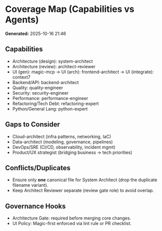 # Coverage Map (Capabilities vs Agents)

**Generated:** 2025-10-16 21:46

## Capabilities
- Architecture (design): system-architect
- Architecture (review): architect-reviewer
- UI (gen): magic-mcp  → UI (arch): frontend-architect  → UI (integrate): context7
- Backend/API: backend-architect
- Quality: quality-engineer
- Security: security-engineer
- Performance: performance-engineer
- Refactoring/Tech Debt: refactoring-expert
- Python/General Lang: python-expert

## Gaps to Consider
- Cloud-architect (infra patterns, networking, IaC)
- Data-architect (modeling, governance, pipelines)
- DevOps/SRE (CI/CD, observability, incident mgmt)
- Product/UX strategist (bridging business → tech priorities)

## Conflicts/Duplicates
- Ensure only **one** canonical file for System Architect (drop the duplicate filename variant).
- Keep Architect Reviewer separate (review gate role) to avoid overlap.

## Governance Hooks
- Architecture Gate: required before merging core changes.
- UI Policy: Magic-first enforced via lint rule or PR checklist.